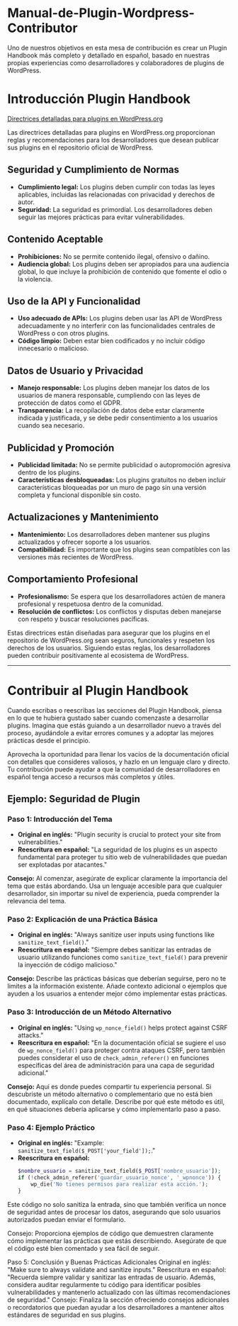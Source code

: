 # Manual-de-Plugin-Wordpress-Contributor
Uno de nuestros objetivos en esta mesa de contribución es crear un Plugin Handbook más completo y detallado en español, basado en nuestras propias experiencias como desarrolladores y colaboradores de plugins de WordPress.

# Introducción Plugin Handbook

[Directrices detalladas para plugins en WordPress.org](https://developer.wordpress.org/plugins/wordpress-org/detailed-plugin-guidelines/)

Las directrices detalladas para plugins en WordPress.org proporcionan reglas y recomendaciones para los desarrolladores que desean publicar sus plugins en el repositorio oficial de WordPress.

## Seguridad y Cumplimiento de Normas
- **Cumplimiento legal:** Los plugins deben cumplir con todas las leyes aplicables, incluidas las relacionadas con privacidad y derechos de autor.
- **Seguridad:** La seguridad es primordial. Los desarrolladores deben seguir las mejores prácticas para evitar vulnerabilidades.

## Contenido Aceptable
- **Prohibiciones:** No se permite contenido ilegal, ofensivo o dañino.
- **Audiencia global:** Los plugins deben ser apropiados para una audiencia global, lo que incluye la prohibición de contenido que fomente el odio o la violencia.

## Uso de la API y Funcionalidad
- **Uso adecuado de APIs:** Los plugins deben usar las API de WordPress adecuadamente y no interferir con las funcionalidades centrales de WordPress o con otros plugins.
- **Código limpio:** Deben estar bien codificados y no incluir código innecesario o malicioso.

## Datos de Usuario y Privacidad
- **Manejo responsable:** Los plugins deben manejar los datos de los usuarios de manera responsable, cumpliendo con las leyes de protección de datos como el GDPR.
- **Transparencia:** La recopilación de datos debe estar claramente indicada y justificada, y se debe pedir consentimiento a los usuarios cuando sea necesario.

## Publicidad y Promoción
- **Publicidad limitada:** No se permite publicidad o autopromoción agresiva dentro de los plugins.
- **Características desbloqueadas:** Los plugins gratuitos no deben incluir características bloqueadas por un muro de pago sin una versión completa y funcional disponible sin costo.

## Actualizaciones y Mantenimiento
- **Mantenimiento:** Los desarrolladores deben mantener sus plugins actualizados y ofrecer soporte a los usuarios.
- **Compatibilidad:** Es importante que los plugins sean compatibles con las versiones más recientes de WordPress.

## Comportamiento Profesional
- **Profesionalismo:** Se espera que los desarrolladores actúen de manera profesional y respetuosa dentro de la comunidad.
- **Resolución de conflictos:** Los conflictos y disputas deben manejarse con respeto y buscar resoluciones pacíficas.

Estas directrices están diseñadas para asegurar que los plugins en el repositorio de WordPress.org sean seguros, funcionales y respeten los derechos de los usuarios. Siguiendo estas reglas, los desarrolladores pueden contribuir positivamente al ecosistema de WordPress.

---

# Contribuir al Plugin Handbook

Cuando escribas o reescribas las secciones del Plugin Handbook, piensa en lo que te hubiera gustado saber cuando comenzaste a desarrollar plugins. Imagina que estás guiando a un desarrollador nuevo a través del proceso, ayudándole a evitar errores comunes y a adoptar las mejores prácticas desde el principio.

Aprovecha la oportunidad para llenar los vacíos de la documentación oficial con detalles que consideres valiosos, y hazlo en un lenguaje claro y directo. Tu contribución puede ayudar a que la comunidad de desarrolladores en español tenga acceso a recursos más completos y útiles.

## Ejemplo: Seguridad de Plugin

### Paso 1: Introducción del Tema
- **Original en inglés:** "Plugin security is crucial to protect your site from vulnerabilities."
- **Reescritura en español:** "La seguridad de los plugins es un aspecto fundamental para proteger tu sitio web de vulnerabilidades que puedan ser explotadas por atacantes."

**Consejo:** Al comenzar, asegúrate de explicar claramente la importancia del tema que estás abordando. Usa un lenguaje accesible para que cualquier desarrollador, sin importar su nivel de experiencia, pueda comprender la relevancia del tema.

### Paso 2: Explicación de una Práctica Básica
- **Original en inglés:** "Always sanitize user inputs using functions like `sanitize_text_field()`."
- **Reescritura en español:** "Siempre debes sanitizar las entradas de usuario utilizando funciones como `sanitize_text_field()` para prevenir la inyección de código malicioso."

**Consejo:** Describe las prácticas básicas que deberían seguirse, pero no te limites a la información existente. Añade contexto adicional o ejemplos que ayuden a los usuarios a entender mejor cómo implementar estas prácticas.

### Paso 3: Introducción de un Método Alternativo
- **Original en inglés:** "Using `wp_nonce_field()` helps protect against CSRF attacks."
- **Reescritura en español:** "En la documentación oficial se sugiere el uso de `wp_nonce_field()` para proteger contra ataques CSRF, pero también puedes considerar el uso de `check_admin_referer()` en funciones específicas del área de administración para una capa de seguridad adicional."

**Consejo:** Aquí es donde puedes compartir tu experiencia personal. Si descubriste un método alternativo o complementario que no está bien documentado, explícalo con detalle. Describe por qué este método es útil, en qué situaciones debería aplicarse y cómo implementarlo paso a paso.

### Paso 4: Ejemplo Práctico
- **Original en inglés:** "Example: `sanitize_text_field($_POST['your_field']);`."
- **Reescritura en español:** 
  ```php
  $nombre_usuario = sanitize_text_field($_POST['nombre_usuario']);
  if (!check_admin_referer('guardar_usuario_nonce', '_wpnonce')) {
      wp_die('No tienes permisos para realizar esta acción.');
  }

Este código no solo sanitiza la entrada, sino que también verifica un nonce de seguridad antes de procesar los datos, asegurando que solo usuarios autorizados puedan enviar el formulario.

Consejo: Proporciona ejemplos de código que demuestren claramente cómo implementar las prácticas que estás describiendo. Asegúrate de que el código esté bien comentado y sea fácil de seguir.

Paso 5: Conclusión y Buenas Prácticas Adicionales
Original en inglés: "Make sure to always validate and sanitize inputs."
Reescritura en español: "Recuerda siempre validar y sanitizar las entradas de usuario. Además, considera auditar regularmente tu código para identificar posibles vulnerabilidades y mantenerlo actualizado con las últimas recomendaciones de seguridad."
Consejo: Finaliza la sección ofreciendo consejos adicionales o recordatorios que puedan ayudar a los desarrolladores a mantener altos estándares de seguridad en sus plugins.
